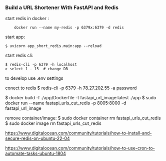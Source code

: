 ### Build a URL Shortener With FastAPI and Redis
start redis in docker :
```shell
    docker run --name my-redis -p 6379x:6379 -d redis
```
start app:
```shell 
$ uvicorn app_short_redis.main:app --reload
```

start redis cli:
```shell 
$ redis-cli -p 6379 -h localhost
> select 1 - 15  # change DB
```

to develop use .env settings

conect to redis
$ redis-cli -p 6379 -h 78.27.202.55 -a password

$ docker build -f ./app/Dockerfile -t fastapi_url_image:latest ./app
$ sudo docker run --name fastapi_urls_cut_redis -p 8005:8000 -d  fastapi_url_image

remove container/image: 
$ sudo docker container rm fastapi_urls_cut_redis
$ sudo docker image rm fastapi_urls_cut_redis

https://www.digitalocean.com/community/tutorials/how-to-install-and-secure-redis-on-ubuntu-22-04

https://www.digitalocean.com/community/tutorials/how-to-use-cron-to-automate-tasks-ubuntu-1804